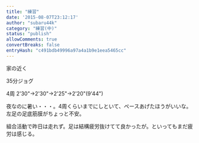 ```yaml
---
title: "練習"
date: '2015-08-07T23:12:17'
author: "subaru44k"
category: "練習(中)"
status: "publish"
allowComments: true
convertBreaks: false
entryHash: "c491bdb49996a97a4a1b9e1eea5465cc"
---
```

家の近く

35分ジョグ

4周
2'30"→2'30"→2'25"→2'20"(9'44")

夜なのに暑い・・・。4周くらいまでにしといて、ペースあげたほうがいいな。
左足の足底筋膜がちょっと不安。

組合活動で昨日は走れず。足は結構疲労抜けてて良かったが。といってもまだ疲労は感じる。
